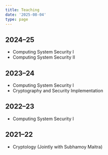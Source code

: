 ```yaml
---
title: Teaching
date: '2025-08-04'
type: page
---
```


## 2024–25
- Computing System Security I
- Computing System Security II

## 2023–24
- Computing System Security I
- Cryptography and Security Implementation

## 2022–23
- Computing System Security I

## 2021–22
- Cryptology (Jointly with Subhamoy Maitra)
